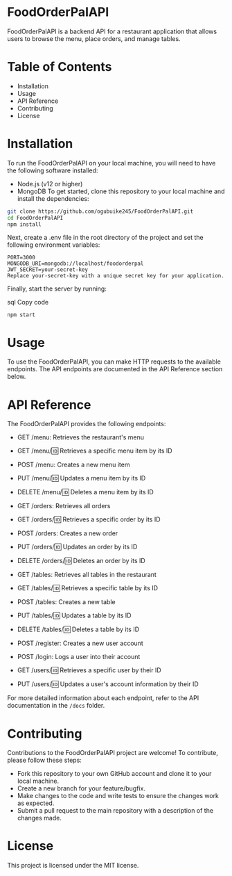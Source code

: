 # FoodOrderPalAPI

FoodOrderPalAPI is a backend API for a restaurant application that allows users to browse the menu, place orders, and manage tables.

# Table of Contents

- Installation
- Usage
- API Reference
- Contributing
- License

# Installation

To run the FoodOrderPalAPI on your local machine, you will need to have the following software installed:

- Node.js (v12 or higher)
- MongoDB
  To get started, clone this repository to your local machine and install the dependencies:

```bash
git clone https://github.com/ogubuike245/FoodOrderPalAPI.git
cd FoodOrderPalAPI
npm install
```

Next, create a .env file in the root directory of the project and set the following environment variables:

```
PORT=3000
MONGODB_URI=mongodb://localhost/foodorderpal
JWT_SECRET=your-secret-key
Replace your-secret-key with a unique secret key for your application.
```

Finally, start the server by running:

sql
Copy code

```
npm start

```

# Usage

To use the FoodOrderPalAPI, you can make HTTP requests to the available endpoints. The API endpoints are documented in the API Reference section below.

# API Reference

The FoodOrderPalAPI provides the following endpoints:

- GET /menu: Retrieves the restaurant's menu

- GET /menu/:id: Retrieves a specific menu item by its ID

- POST /menu: Creates a new menu item

- PUT /menu/:id: Updates a menu item by its ID

- DELETE /menu/:id: Deletes a menu item by its ID

- GET /orders: Retrieves all orders

- GET /orders/:id: Retrieves a specific order by its ID

- POST /orders: Creates a new order

- PUT /orders/:id: Updates an order by its ID

- DELETE /orders/:id: Deletes an order by its ID

- GET /tables: Retrieves all tables in the restaurant

- GET /tables/:id: Retrieves a specific table by its ID

- POST /tables: Creates a new table

- PUT /tables/:id: Updates a table by its ID

- DELETE /tables/:id: Deletes a table by its ID

- POST /register: Creates a new user account

- POST /login: Logs a user into their account

- GET /users/:id: Retrieves a specific user by their ID

- PUT /users/:id: Updates a user's account information by their ID

For more detailed information about each endpoint, refer to the API documentation in the `/docs` folder.

# Contributing

Contributions to the FoodOrderPalAPI project are welcome! To contribute, please follow these steps:

- Fork this repository to your own GitHub account and clone it to your local machine.
- Create a new branch for your feature/bugfix.
- Make changes to the code and write tests to ensure the changes work as expected.
- Submit a pull request to the main repository with a description of the changes made.

# License

This project is licensed under the MIT license.

